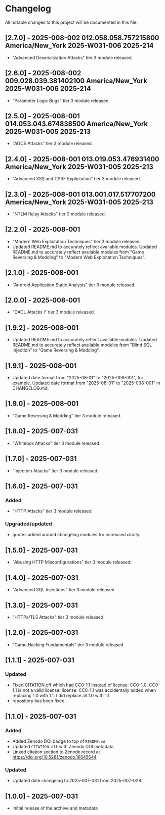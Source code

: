 # Changelog

All notable changes to this project will be documented in this file.

## [2.7.0] - 2025-008-002 012.058.058.757215800 America/New_York 2025-W031-006 2025-214

- "Advanced Deserialization Attacks" tier 3 module released.

## [2.6.0] - 2025-008-002 009.028.039.381402100 America/New_York 2025-W031-006 2025-214

- "Parameter Logic Bugs" tier 3 module released.

## [2.5.0] - 2025-008-001 014.053.043.674838500 America/New_York 2025-W031-005 2025-213

- "ADCS Attacks" tier 3 module released.

## [2.4.0] - 2025-008-001 013.019.053.476931400 America/New_York 2025-W031-005 2025-213

- "Advanced XSS and CSRF Exploitation" tier 3 module released.

## [2.3.0] - 2025-008-001 013.001.017.517707200 America/New_York 2025-W031-005 2025-213

- "NTLM Relay Attacks" tier 3 module released.

## [2.2.0] - 2025-008-001

- "Modern Web Exploitation Techniques" tier 3 module released.
- Updated README.md to accurately reflect available modules. Updated README.md to accurately reflect available modules from "Game Reversing & Modding" to "Modern Web Exploitation Techniques".

## [2.1.0] - 2025-008-001

- "Android Application Static Analysis" tier 3 module released.

## [2.0.0] - 2025-008-001

- "DACL Attacks I" tier 3 module released.

## [1.9.2] - 2025-008-001

- Updated README.md to accurately reflect available modules. Updated README.md to accurately reflect available modules from "Blind SQL Injection" to "Game Reversing & Modding".

## [1.9.1] - 2025-008-001

- Updated date format from "2025-08-01" to "2025-008-001", for example. Updated date format from "2025-08-01" to "2025-008-001" in CHANGELOG.md.

## [1.9.0] - 2025-008-001

- "Game Reversing & Modding" tier 3 module released.

## [1.8.0] - 2025-007-031

- "Whitebox Attacks" tier 3 module released.

## [1.7.0] - 2025-007-031

- "Injection Attacks" tier 3 module released.

## [1.6.0] - 2025-007-031

### Added

- "HTTP Attacks" tier 3 module released.

### Upgraded/updated

- quotes added around changelog modules for increased clarity.

## [1.5.0] - 2025-007-031

- "Abusing HTTP Misconfigurations" tier 3 module released.

## [1.4.0] - 2025-007-031

- "Advanced SQL Injections" tier 3 module released.

## [1.3.0] - 2025-007-031

- "HTTPs/TLS Attacks" tier 3 module released.

## [1.2.0] - 2025-007-031

- "Game Hacking Fundamentals" tier 3 module released.

## [1.1.1] - 2025-007-031

### Updated

- Fixed CITATION.cff which had CC0-1.1 instead of license: CC0-1.0. CC0-1.1 is not a valid license. license: CC0-1.1 was accidentally added when replacing 1.0 with 1.1. I did replace all 1.0 with 1.1.
- repository has been fixed.

## [1.1.0] - 2025-007-031

### Added

- Added Zenodo DOI badge to top of `README.md`
- Updated `CITATION.cff` with Zenodo DOI metadata
- Linked citation section to Zenodo record at https://doi.org/10.5281/zenodo.16645544

### Updated

- Updated date changelog to 2025-007-031 from 2025-007-029.

## [1.0.0] - 2025-007-031

- Initial release of the archive and metadata